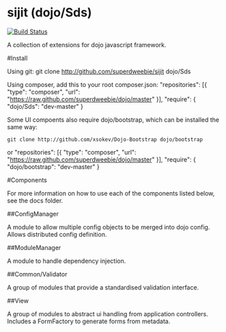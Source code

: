 sijit (dojo/Sds)
================

[![Build Status](https://secure.travis-ci.org/superdweebie/sijit.png)](http://travis-ci.org/superdweebie/sijit)

A collection of extensions for dojo javascript framework.

#Install

Using git:
    git clone http://github.com/superdweebie/sijit dojo/Sds

Using composer, add this to your root composer.json:
    "repositories": [{ "type": "composer", "url": "https://raw.github.com/superdweebie/dojo/master" }],
    "require": {
        "dojo/Sds": "dev-master"
    }

Some UI compoents also require dojo/bootstrap, which can be installed the same way:

    git clone http://github.com/xsokev/Dojo-Bootstrap dojo/bootstrap

or
    "repositories": [{ "type": "composer", "url": "https://raw.github.com/superdweebie/dojo/master" }],
    "require": {
        "dojo/bootstrap": "dev-master"
    }

#Components

For more information on how to use each of the components listed below, see the docs folder.

##ConfigManager

A module to allow multiple config objects to be merged into dojo config. Allows
distributed config definition.

##ModuleManager

A module to handle dependency injection.

##Common/Validator

A group of modules that provide a standardised validation interface.

##View

A group of modules to abstract ui handling from application controllers. Includes
a FormFactory to generate forms from metadata.